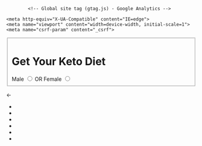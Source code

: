 <!DOCTYPE html>
<!-- saved from url=(0039)https://www.customketodiet.com/get-diet -->
<html lang="en-Us"><head><meta http-equiv="Content-Type" content="text/html; charset=UTF-8">
    <script type="text/javascript">
        dataLayer = [];
    </script>

            <!-- Global site tag (gtag.js) - Google Analytics -->
<script async="" src="./Custom Keto Diet Quiz_files/js" type="text/javascript"></script>
<script type="text/javascript">
window.dataLayer = window.dataLayer || [];
function gtag(){dataLayer.push(arguments);}
gtag('js', new Date());

gtag('config', 'UA-120637619-4', { 'optimize_id': 'GTM-WW86V4F'});
</script>
        
    <meta http-equiv="X-UA-Compatible" content="IE=edge">
    <meta name="viewport" content="width=device-width, initial-scale=1">
    <meta name="csrf-param" content="_csrf">
<meta name="csrf-token" content="ZiBlz4K2jMJJc2At-x8yESLCvYQAiM9Ad1yS-7ETf1kFcyH28OfOrngmI0C_Xmp0GqPl4FnC9jclD9ST2yc0YQ==">
    <title>Custom Keto Diet Quiz</title>
    <link href="./Custom Keto Diet Quiz_files/sliding-form-style.css" rel="stylesheet">
<link href="./Custom Keto Diet Quiz_files/bootstrap.css" rel="stylesheet">
<link href="./Custom Keto Diet Quiz_files/site_v1.css" rel="stylesheet">
<link href="./Custom Keto Diet Quiz_files/all.min.css" rel="stylesheet">
<script type="text/javascript">var createDietUserUrl = "\/profiles\/create";</script>
                <style type="text/css">.ckkp5793p00003b69xgw3dc9d:hover {background:#ddd !important;}</style></head>

<body>

<!-- Preloader -->
<!--<div class="spinner-area" id="preloader">
    <div class="spinner_a"></div>
</div>-->
<!-- ./Preloader -->
<div class="cover-get-diet  container-fluid">
    <div class="keto-logo-row">
        <span class="keto-logo"></span>
    </div>
    <div class="clearfix"></div>



<div id="wrapper" class="keto-form-wrap row" style=""><div id="steps"><form id="formElem" name="formElem" action="https://www.customketodiet.com/get-diet" method="post"><input type="hidden" name="_csrf" value="ZiBlz4K2jMJJc2At-x8yESLCvYQAiM9Ad1yS-7ETf1kFcyH28OfOrngmI0C_Xmp0GqPl4FnC9jclD9ST2yc0YQ=="> <fieldset class="step"><div class="keto-step-form-wrap"><h1>Get Your Keto Diet</h1> <div id="gender-select"><label id="gender-male-label" for="gender-male" class="radio-label">
                        Male                        <input type="radio" name="gender" id="gender-male" value="Male"></label> <span>OR</span> <label id="gender-female-label" for="gender-female" class="radio-label">
                        Female                        <input type="radio" name="gender" id="gender-female" value="Female"></label></div></div></fieldset></form></div> <div id="navigation"><a class="gray-round">←</a> <ul><li class="selected first-nav-step"><a href="https://www.customketodiet.com/get-diet#" class="nav"></a></li> <li class="selected nav-step"><a href="https://www.customketodiet.com/get-diet#" class="nav"></a></li> <li class="selected"><a href="https://www.customketodiet.com/get-diet#" class="nav"></a></li> <li class="selected"><a href="https://www.customketodiet.com/get-diet#" class="nav"></a></li> <li class="selected"><a href="https://www.customketodiet.com/get-diet#" class="nav"></a></li> <li class="selected"><a href="https://www.customketodiet.com/get-diet#" class="nav"></a></li></ul></div></div>
<img width="0" height="0" src="./Custom Keto Diet Quiz_files/pixel">
<div class="steps-progress-wrap">

</div>
<div class="modal" id="spinner" style="display: none;">
    <div class="sk-circle">
        <div class="sk-circle1 sk-child"></div>
        <div class="sk-circle2 sk-child"></div>
        <div class="sk-circle3 sk-child"></div>
        <div class="sk-circle4 sk-child"></div>
        <div class="sk-circle5 sk-child"></div>
        <div class="sk-circle6 sk-child"></div>
        <div class="sk-circle7 sk-child"></div>
        <div class="sk-circle8 sk-child"></div>
        <div class="sk-circle9 sk-child"></div>
        <div class="sk-circle10 sk-child"></div>
        <div class="sk-circle11 sk-child"></div>
        <div class="sk-circle12 sk-child"></div>
    </div>
</div>

<!--<div style="display: none;">
    <form method="post" class="af-form-wrapper" id="af-form" accept-charset="UTF-8"
          action="https://www.aweber.com/scripts/addlead.pl">
        <div style="display: none;">
            <input type="hidden" name="meta_web_form_id" value="902123027"/>
            <input type="hidden" name="meta_split_id" value=""/>
            <input type="hidden" name="listname" value="awlist5250264"/>
            <input type="hidden" name="redirect" value="" id="redirect_989a1d8800533edd15d50472d9465d48"/>
            <input type="hidden" name="meta_redirect_onlist" value="https://www.google.com"/>
            <input type="hidden" name="meta_adtracking" value="Keto_Sales_Form"/>
            <input type="hidden" name="meta_message" value="1"/>
            <input type="hidden" name="meta_required" value="name,email"/>
            <input type="hidden" name="meta_tooltip" value=""/>
        </div>
        <input id="awf_field-name" type="text" name="name" class="text" value=""/>
        <input class="text" id="awf_field-email" type="text" name="email" value="" tabindex="501"/>
    </form>
</div>-->

<div class="footer text-center">

</div>
</div>

<script src="./Custom Keto Diet Quiz_files/md5.js.αρχείο λήψης" type="text/javascript"></script>
<script src="./Custom Keto Diet Quiz_files/lajax.js.αρχείο λήψης" type="text/javascript"></script>
<script src="./Custom Keto Diet Quiz_files/jquery.js.αρχείο λήψης" type="text/javascript"></script>
<script src="./Custom Keto Diet Quiz_files/yii.js.αρχείο λήψης" type="text/javascript"></script>
<script src="./Custom Keto Diet Quiz_files/vue.js.αρχείο λήψης" type="text/javascript"></script>
<script src="./Custom Keto Diet Quiz_files/index-form.js.αρχείο λήψης" type="text/javascript"></script>
<script src="./Custom Keto Diet Quiz_files/TouchTimerWorkaround.js.αρχείο λήψης" type="text/javascript"></script>
<script src="./Custom Keto Diet Quiz_files/yii.activeForm.js.αρχείο λήψης" type="text/javascript"></script>
<script src="./Custom Keto Diet Quiz_files/bootstrap.js.αρχείο λήψης" type="text/javascript"></script>
<script type="text/javascript">jQuery(function ($) {

 $('.meat-checkbox').on('click',function () {
                      if($(this).find('input').prop('checked')){
                      console.log('uncheck no meal');
                          if($('#meal-no-meat').prop('checked')){
                          $('#meal-no-meat').click();
                          };
                      }else{
                      console.log('not checked');
                      }
                  });
                  $('.meal-no-meat-label').on('click', function(){
                      if($('#meal-no-meat').prop('checked')){
                          $('.meat-checkbox input[type=checkbox]').each(function () {
                              if($(this).prop('checked')){
                              $(this).click();
                              };
                          });
                      }
                  });
                  
                  $(document).ready(function () {
                    vm.form.imperial_metric = 0
                    });
 
jQuery('#formElem').yiiActiveForm([], []);

$(window).on('load',function() {
    $('#preloader').fadeOut('100');
});


});</script>

<button id="tw_schedule_btn" style="padding: 4px 6px; position: absolute; left: 141px; top: 840px; background: linear-gradient(rgb(255, 255, 255), rgb(240, 240, 240)); border: 1px solid rgb(204, 204, 204); color: rgb(95, 95, 95); cursor: pointer; font-weight: bold; text-shadow: rgb(255, 255, 255) 0px 1px; white-space: nowrap; border-radius: 3px; font-size: 11px; z-index: 8675309; display: none;"><em id="schedule-button-logo" style="background-image: url(&quot;https://www.tailwindapp.com/app/extensions/Tailwind_swoosh.png&quot;); width: 16px; height: 16px; margin-top: -4px; display: inline-block; position: relative; vertical-align: middle; background-size: 16px;"></em><span>Schedule</span></button></body><script async="" src="./Custom Keto Diet Quiz_files/analytics.js.αρχείο λήψης"></script></html>
